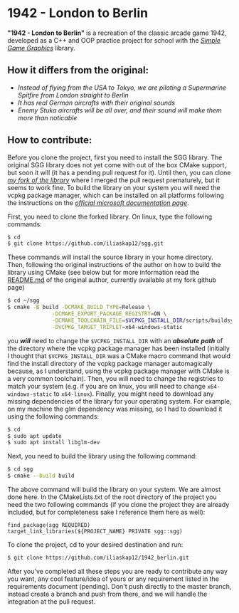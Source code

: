 # 1942 - London to Berlin

__"1942 - London to Berlin"__ is a recreation of the classic arcade game 1942, developed as a C++ and OOP practice project for school with the *[Simple Game Graphics](https://github.com/cgaueb/sgg)* library.

## How it differs from the original:
  - *Instead of flying from the USA to Tokyo, we are piloting a Supermarine Spitfire from London straight to Berlin*
  - *It has real German aircrafts with their original sounds* 
  - *Enemy Stuka aircrafts will be all over, and their sound will make them more than noticable*

## How to contribute:

  Before you clone the project, first you need to install the SGG library. The original SGG library does not yet come with out of the box CMake support, but soon it will (it has a pending pull request for it). Until then, you can clone *[my fork of the library](https://github.com/iliaskap12/sgg)* where I merged the pull request prematurely, but it seems to work fine. To build the library on your system you will need the vcpkg package manager, which can be installed on all platforms following the instructions on the *[official microsoft documentation page](https://docs.microsoft.com/en-us/cpp/build/install-vcpkg?view=msvc-160&tabs=linux)*.
  
  First, you need to clone the forked library. On linux, type the following commands:
  ```sh
  $ cd
  $ git clone https://github.com/iliaskap12/sgg.git
  ```
  These commands will install the source library in your home directory. Then, following the original instructions of the author on how to build the library using CMake (see below but for more information read the [README.md](https://github.com/iliaskap12/sgg/blob/main/README.md) of the original author, currently available at my fork github page)
  ```sh
$ cd ~/sgg
$ cmake -B build -DCMAKE_BUILD_TYPE=Release \
                -DCMAKE_EXPORT_PACKAGE_REGISTRY=ON \
                -DCMAKE_TOOLCHAIN_FILE=$VCPKG_INSTALL_DIR/scripts/buildsystems/vcpkg.cmake \
                -DVCPKG_TARGET_TRIPLET=x64-windows-static
```
you __*will*__ need to change the ```$VCPKG_INSTALL_DIR``` with an __*absolute path*__ of the directory where the vcpkg package manager has been installed (initially I thought that ```$VCPKG_INSTALL_DIR``` was a CMake macro command that would find the install directory of the vcpkg package manager automagically because, as I understand, using the vcpkg package manager with CMake is a very common toolchain). Then, you will need to change the registries to match your system (e.g. if you are on linux, you will need to change `x64-windows-static` to `x64-linux`). Finally, you might need to download any missing dependencies of the library for your operating system. For example, on my machine the glm dependency was missing, so I had to download it using the following commands:
```sh
$ cd
$ sudo apt update
$ sudo apt install libglm-dev
```
Next, you need to build the library using the following command:
```sh
$ cd sgg
$ cmake --build build
```
The above command will build the library on your system. 
We are almost done here. In the CMakeLists.txt of the root directory of the project you need the two following commands (if you clone the project they are already included, but for completeness sake I reference them here as well):
```
find_package(sgg REQUIRED)
target_link_libraries(${PROJECT_NAME} PRIVATE sgg::sgg)
```
To clone the project, cd to your desired destination and run:
```sh
$ git clone https://github.com/iliaskap12/1942_berlin.git
```

After you've completed all these steps you are ready to contribute any way you want, any cool feature/idea of yours or any requirement listed in the requirements document (pending). Don't push directly to the master branch, instead create a branch and push from there, and we will handle the integration at the pull request.
 